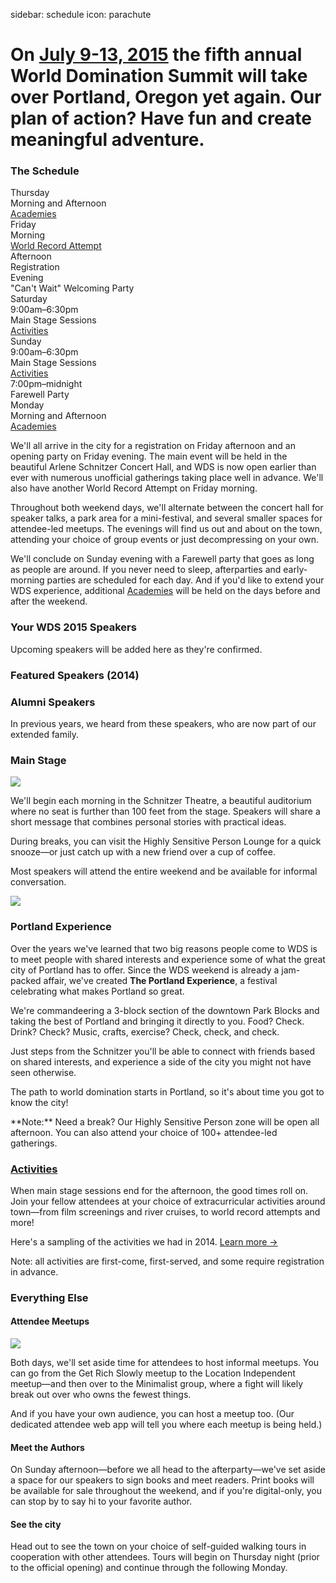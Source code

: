 sidebar: schedule
icon: parachute

# On [July 9-13, 2015](/register) the fifth annual World Domination Summit will take over Portland, Oregon yet again. Our plan of action? Have fun and create meaningful adventure.
<div class="main-schedule-box">
	<h3>The Schedule</h3>
	<div class="main-schedule-item">
		<div class="main-schedule-day">Thursday</div>
		<div class="main-schedule-time">Morning and Afternoon</div>
		<div class="main-schedule-descr"><a style="color: rgb(35,31,32) !important" href="/academies">Academies</a></div>
	</div>	
	<div class="main-schedule-item">
		<div class="main-schedule-day">Friday</div>
		<div class="main-schedule-time">Morning</div>
		<div class="main-schedule-descr"><a style="color: rgb(35,31,32) !important" href="/2015-world-record">World Record Attempt</a></div>
		<div class="main-schedule-time">Afternoon</div>
		<div class="main-schedule-descr">Registration</div>
		<div class="main-schedule-time">Evening</div>
		<div class="main-schedule-descr">"Can't Wait" Welcoming Party</div>
	</div>
	<div class="main-schedule-item">
		<div class="main-schedule-day">Saturday</div>
		<div class="main-schedule-time">9:00am–6:30pm</div>
		<div class="main-schedule-descr">Main Stage Sessions <br><a style="color: rgb(35,31,32) !important" href="/activities">Activities</a></div>
	</div>
	<div class="main-schedule-item">
		<div class="main-schedule-day">Sunday</div>
		<div class="main-schedule-time">9:00am–6:30pm</div>
		<div class="main-schedule-descr">Main Stage Sessions <br><a style="color: rgb(35,31,32) !important" href="/activities">Activities</a></div>
		<div class="main-schedule-time">7:00pm–midnight</div>
		<div class="main-schedule-descr">Farewell Party</div>
	</div>
	<div class="main-schedule-item">
		<div class="main-schedule-day">Monday</div>
		<div class="main-schedule-time">Morning and Afternoon</div>
		<div class="main-schedule-descr"><a style="color: rgb(35,31,32) !important" href="/academies">Academies</a></div>
	</div>
</div>

<p class="intro">We'll all arrive in the city for a registration on Friday afternoon and an opening party on Friday evening. The main event will be held in the beautiful Arlene Schnitzer Concert Hall, and WDS is now open earlier than ever with numerous unofficial gatherings taking place well in advance. We'll also have another World Record Attempt on Friday morning.</p>

Throughout both weekend days, we'll alternate between the concert hall for speaker talks, a park area for a mini-festival, and several smaller spaces for attendee-led meetups. The evenings will find us out and about on the town, attending your choice of group events or just decompressing on your own.

We'll conclude on Sunday evening with a Farewell party that goes as long as people are around. If you never need to sleep, afterparties and early-morning parties are scheduled for each day. And if you'd like to extend your WDS experience, additional [Academies](/academies) will be held on the days before and after the weekend.

<div class="line-canvas"></div>

<a name="speakers"></a>

### Your WDS 2015 Speakers

Upcoming speakers will be added here as they're confirmed.

<div class="speaker_list" data-speaker-type="upcoming"></div>

<div class="line-canvas"></div>

### Featured Speakers (2014)

<div class="speaker_list" data-speaker-type="featured"></div>

<div class="line-canvas"></div>

<!-- ### Returning Speakers
These featured speakers from previous years will make a return visit.

<div class="speaker_list" data-speaker-type="returning"></div>


<div class="line-canvas"></div>
-->

### Alumni Speakers
In previous years, we heard from these speakers, who are now part of our extended family.

<div class="speaker_list" data-speaker-type="alumni"></div>

<div class="clear"></div>

<div class="line-canvas"></div>

### Main Stage

<a name="main-stage"></a>

<img src="/images/schedule/schedule-circle-1.png" id="schedule-circle-1"/>

We'll begin each morning in the Schnitzer Theatre, a beautiful auditorium where no seat is further than 100 feet from the stage. Speakers will share a short message that combines personal stories with practical ideas.

During breaks, you can visit the Highly Sensitive Person Lounge for a quick snooze—or just catch up with a new friend over a cup of coffee.

Most speakers will attend the entire weekend and be available for informal conversation.

<div class="clear"></div>

<div class="line-canvas"></div>

<img src="/images/schedule/schedule-circle-2.png" id="schedule-circle-2"/>

<h3 class="color-green">Portland Experience</h3>

<a name="portland-experience"></a>

Over the years we've learned that two big reasons people come to WDS is to meet people with shared interests and experience some of what the great city of Portland has to offer. Since the WDS weekend is already a jam-packed affair, we've created **The Portland Experience**, a festival celebrating what makes Portland so great.

We're commandeering a 3-block section of the downtown Park Blocks and taking the best of Portland and bringing it directly to you. Food? Check. Drink? Check? Music, crafts, exercise? Check, check, and check.

Just steps from the Schnitzer you'll be able to connect with friends based on shared interests, and experience a side of the city you might not have seen otherwise.

The path to world domination starts in Portland, so it's about time you got to know the city!

<p class="color-green">**Note:** Need a break? Our Highly Sensitive Person zone will be open all afternoon. You can also attend your choice of 100+ attendee-led gatherings.</p>

<div class="line-canvas"></div>

### [Activities](/activities)

When main stage sessions end for the afternoon, the good times roll on. Join your fellow attendees at your choice of extracurricular activities around town—from film screenings and river cruises, to world record attempts and more!

Here's a sampling of the activities we had in 2014. [Learn more &rarr;](/activities)

<p class="color-blue">Note: all activities are first-come, first-served, and some require registration in advance.</p>


<div class="line-canvas"></div>

<h3 class="color-orange">Everything Else</h3>

<a name="everything-else"></a>

<h4 class="color-orange">Attendee Meetups</h3>
<img src="/images/schedule/schedule-circle-3.png" id="schedule-circle-3"/>
<p></p>
<p>Both days, we'll set aside time for attendees to host informal meetups. You can go from the Get Rich Slowly meetup to the Location Independent meetup—and then over to the Minimalist group, where a fight will likely break out over who owns the fewest things.</p>
<p>And if you have your own audience, you can host a meetup too. (Our dedicated attendee web app will tell you where each meetup is being held.)</p>

<div class="half-col">
	<h4 class="color-orange">Meet the Authors</h3>
	<p></p>
	<p>On Sunday afternoon—before we all head to the afterparty—we've set aside a space for our speakers to sign books and meet readers. Print books will be available for sale throughout the weekend, and if you're digital-only, you can stop by to say hi to your favorite author.
	</p>
</div>
<div class="half-col">
	<h4 class="color-orange">See the city</h3>
	<p></p>
	<p>Head out to see the town on your choice of self-guided walking tours in cooperation with other attendees. Tours will begin on Thursday night (prior to the official opening) and continue through the following Monday.
	</p>
</div>

<div class="clear"></div>

